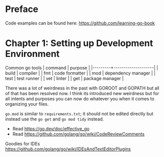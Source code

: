 # Preface

Code examples can be found here: https://github.com/learning-go-book

# Chapter 1: Setting up Development Environment

Common go tools
| command | purpose            |
|---------+--------------------|
| build   | compiler           |
| fmt     | code formatter     |
| mod     | dependency manager |
| test    | test runner        |
| vet     | linter             |
| get     | package manager    |

There was a lot of weirdness in the past with GOROOT and GOPATH but all of that
has been resolved now. I think its introduced new weirdness but for all intents
and purposes you can now do whatever you when it comes to organizing your files.

`go.mod` is similar to `requirements.txt`; it should not be edited directly but
instead use the `go get` and `go mod tidy` instead.


* Read https://go.dev/doc/effective_go
* Read https://github.com/golang/go/wiki/CodeReviewComments

Goodies for IDEs https://github.com/golang/go/wiki/IDEsAndTextEditorPlugins 


